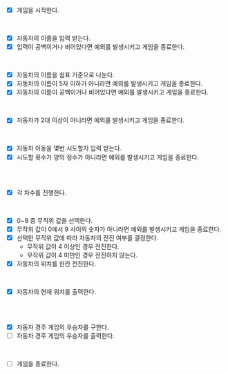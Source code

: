 - [x] 게임을 시작한다.
<br>

- [x] 자동차의 이름을 입력 받는다.
- [x] 입력이 공백이거나 비어있다면 예외를 발생시키고 게임을 종료한다.
<br>

- [x] 자동차의 이름을 쉼표 기준으로 나눈다.
- [x] 자동차의 이름이 5자 이하가 아니라면 예외를 발생시키고 게임을 종료한다.
- [x] 자동차의 이름이 공백이거나 비어있다면 예외를 발생시키고 게임을 종료한다.
<br>

- [x] 자동차가 2대 이상이 아니라면 예외를 발생시키고 게임을 종료한다.
<br>

- [x] 자동차 이동을 몇번 시도할지 입력 받는다.
- [x] 시도할 횟수가 양의 정수가 아니라면 예외를 발생시키고 게임을 종료한다.
<br>
<br>

- [x] 각 차수를 진행한다.
<br>

- [x] 0~9 중 무직위 값을 선택한다.
- [x] 무작위 값이 0에서 9 사이의 숫자가 아니라면 예외를 발생시키고 게임을 종료한다.
- [x] 선택한 무작위 값에 따라 자동차의 전진 여부를 결정한다.
	- 무작위 값이 4 이상인 경우 전진한다.
	- 무작위 값이 4 미만인 경우 전진하지 않는다.
- [x] 자동차의 위치를 한칸 전진한다.
<br>

- [x] 자동차의 현재 위치를 출력한다.
<br>
<br>

- [x] 자동차 경주 게임의 우승자를 구한다.
- [ ] 자동차 경주 게임의 우승자를 출력한다.
<br>

- [ ] 게임을 종료한다.
